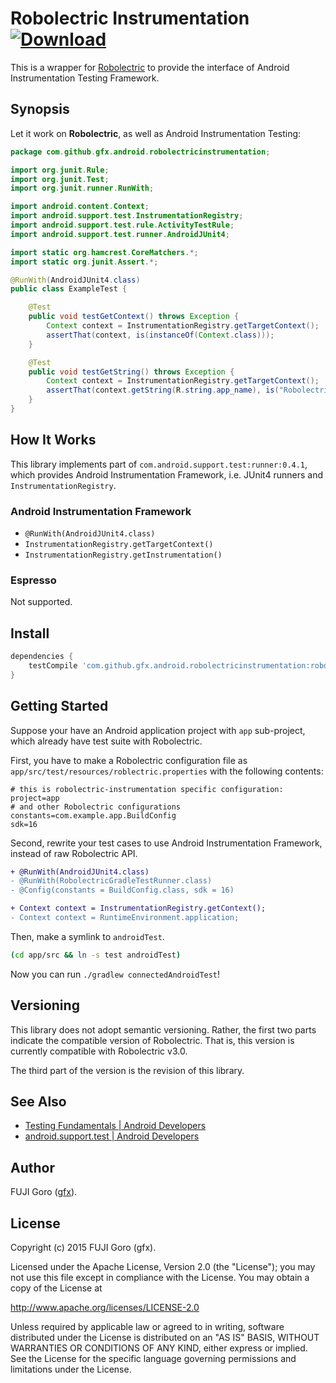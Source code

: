 # Robolectric Instrumentation [ ![Download](https://api.bintray.com/packages/gfx/maven/robolectric-instrumentation/images/download.svg) ](https://bintray.com/gfx/maven/robolectric-instrumentation/)


This is a wrapper for [Robolectric](http://robolectric.org/)
to provide the interface of Android Instrumentation Testing Framework.

## Synopsis

Let it work on **Robolectric**, as well as Android Instrumentation Testing:

```java
package com.github.gfx.android.robolectricinstrumentation;

import org.junit.Rule;
import org.junit.Test;
import org.junit.runner.RunWith;

import android.content.Context;
import android.support.test.InstrumentationRegistry;
import android.support.test.rule.ActivityTestRule;
import android.support.test.runner.AndroidJUnit4;

import static org.hamcrest.CoreMatchers.*;
import static org.junit.Assert.*;

@RunWith(AndroidJUnit4.class)
public class ExampleTest {

    @Test
    public void testGetContext() throws Exception {
        Context context = InstrumentationRegistry.getTargetContext();
        assertThat(context, is(instanceOf(Context.class)));
    }

    @Test
    public void testGetString() throws Exception {
        Context context = InstrumentationRegistry.getTargetContext();
        assertThat(context.getString(R.string.app_name), is("RobolectricInstrumentation"));
    }
}
```

## How It Works

This library implements part of `com.android.support.test:runner:0.4.1`,
which provides Android Instrumentation Framework, i.e. JUnit4 runners and `InstrumentationRegistry`.

### Android Instrumentation Framework

* `@RunWith(AndroidJUnit4.class)`
* `InstrumentationRegistry.getTargetContext()`
* `InstrumentationRegistry.getInstrumentation()`

### Espresso

Not supported.

## Install

```gradle
dependencies {
    testCompile 'com.github.gfx.android.robolectricinstrumentation:robolectric-instrumentation:3.0.2'
}
```

## Getting Started

Suppose your have an Android application project with `app` sub-project, which
already have test suite with Robolectric.

First, you have to make a Robolectric configuration file as
`app/src/test/resources/roblectric.properties` with the following contents:

```properties
# this is robolectric-instrumentation specific configuration:
project=app
# and other Robolectric configurations
constants=com.example.app.BuildConfig
sdk=16
```

Second, rewrite your test cases to use Android Instrumentation Framework, instead of raw Robolectric API.

```diff
+ @RunWith(AndroidJUnit4.class)
- @RunWith(RobolectricGradleTestRunner.class)
- @Config(constants = BuildConfig.class, sdk = 16)
```

```diff
+ Context context = InstrumentationRegistry.getContext();
- Context context = RuntimeEnvironment.application;
```

Then, make a symlink to `androidTest`.

```sh
(cd app/src && ln -s test androidTest)
```

Now you can run `./gradlew connectedAndroidTest`!

## Versioning

This library does not adopt semantic versioning. Rather, the first two
parts indicate the compatible version of Robolectric. That is,
this version is currently compatible with Robolectric v3.0.

The third part of the version is the revision of this library.

## See Also

* [Testing Fundamentals | Android Developers](http://developer.android.com/intl/ja/tools/testing/testing_android.html)
* [android.support.test | Android Developers](http://developer.android.com/reference/android/support/test/package-summary.html)

## Author

FUJI Goro ([gfx](https://github.com/gfx)).

## License

Copyright (c) 2015 FUJI Goro (gfx).

Licensed under the Apache License, Version 2.0 (the "License");
you may not use this file except in compliance with the License.
You may obtain a copy of the License at

http://www.apache.org/licenses/LICENSE-2.0

Unless required by applicable law or agreed to in writing, software
distributed under the License is distributed on an "AS IS" BASIS,
WITHOUT WARRANTIES OR CONDITIONS OF ANY KIND, either express or implied.
See the License for the specific language governing permissions and
limitations under the License.
